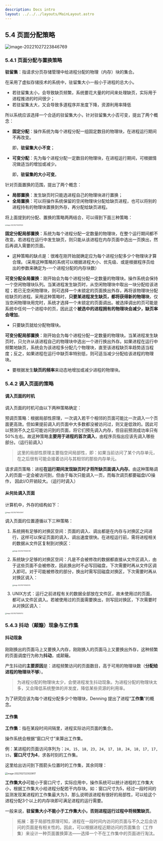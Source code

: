 ```yaml
---
description: Docs intro
layout: ../../../layouts/MainLayout.astro
---
```


## 5.4 页面分配策略

![image-20221027223846769](https://images.drshw.tech/images/notes/image-20221027223846769.png)

### 5.4.1 页面分配与置换策略

**驻留集**：指请求分页存储管理中给进程分配的物理（内存）块的集合。

在采用了虚拟存储技术的系统中，驻留集大小一般小于进程的总大小。

+ 若驻留集太小，会导致缺页频繁，系统要花大量的时间来处理缺页，实际用于进程推进的时间很少；
+ 若驻留集太大，又会导致多道程序并发度下降，资源利用率降低

所以系统应该选择一个合适的驻留集大小，针对驻留集大小否可变，提出了两个概念：

+ **固定分配**：操作系统为每个进程分配一组固定数目的物理块，在进程运行期间不再改变。

  即，**驻留集大小不变**；

+ **可变分配**：先为每个进程分配一定数目的物理块，在进程运行期间，可根据情况做适当的增加或减少。

  即，**驻留集的大小可变**。

针对页面置换的范围，提出了两个概念：

+ **局部置换**：发生缺页时只能选进程自己的物理块进行置换；
+ **全局置换**：可以将操作系统保留的空闲物理块分配给缺页进程，也可以将别的进程持有的物理块置换到外存，再分配给缺页进程。

将上面提到的分配、置换的策略两两结合，可以得到下面三种策略：

<img src="https://images.drshw.tech/images/notes/image-20221027143611026.png" alt="image-20221027143611026" style="zoom:30%;" />

**固定分配局部置换**：系统为每个进程分配一定数量的物理块，在整个运行期间都不改变。若进程在运行中发生缺页，则只能从该进程在内存页面中选出一页换出，然后再调入需要的页面。

+ 这种策略的缺点是：很难在刚开始就确定应为每个进程分配多少个物理块才算合理。（采用这种策略的系统可以根据进程大小、优先级、或是根据程序员给出的参数来确定为-一个进程分配的内存块数）

**可变分配全局置换**：刚开始会为每个进程分配一定数量的物理块。操作系统会保持一个空闲物理块队列。当某进程发生缺页时，从空闲物理块中取出一块分配给该进程；若已无空闲物理块，则可选择一个未锁定的页面换出外存，再将该物理块分配给缺页的进程。采用这种策略时，**只要某进程发生缺页，都将获得新的物理块**，仅当空闲物理块用完时，系统才选择一个未锁定的页面调出。被选择调出的页可能是系统中任何一个进程中的页，因此这个**被选中的进程拥有的物理块会减少，缺页率会增加**。

+ 只要缺页就给分配物理块。

**可变分配局部置换**：刚开始会为每个进程分配一定数量的物理块。当某进程发生缺页时，只允许从该进程自己的物理块中选出一个进行换出外存。如果进程在运行中频繁地缺页，系统会为该进程多分配几个物理块，直至该进程缺页率趋势适当程度；反之，如果进程在运行中缺页率特别低，则可适当减少分配给该进程的物理块。

+ 要根据发生**缺页的频率**来动态地增加或减少进程的物理块。

### 5.4.2 调入页面的策略

#### 调入页面的时机

调入页面的时机可由以下两种策略确定：

预调页策略：根据局部性原理，一次调入若干个相邻的页面可能比一次调入一个页面更高效。但如果提前调入的页面中大多数都没被访问过，则又是低效的。因此可以预测不久之后可能访问到的页面，将它们预先调入内存，但目前预测成功率只有50%左右。故这种策略**主要用于进程的首次调入**，由程序员指出应该先调入哪些部分。（运行前调入）

> 这里的局部性原理主要指空间局部性，即：如果当前访问了某个内存单元，在之后很有可能会接着访问与其相邻的那些内存单元。

请求调页策略：进程**在运行期间发现缺页时才将所缺页面调入内存**。由这种策略调入的页面一定会被访问到，但由于每次只能调入一页，而每次调页都要磁盘I/O操作， 因此I/O开销较大。（运行时调入）

#### 从何处调入页面

计算机中，外存的结构如下：

<img src="https://images.drshw.tech/images/notes/image-20221027145543347.png" alt="image-20221027145543047" style="zoom:30%;" />

调入页面的位置遵循以下三种策略：

1. 系统拥有足够的对换区空间：页面的调入、调出都是在内存与对换区之间进行，这样可以保证页面的调入、调出速度很快。在进程运行前，需将进程相关的数据从文件区复制到对换区：

   <img src="https://images.drshw.tech/images/notes/image-20221027145655798.png" alt="image-20221027145655798" style="zoom:30%;" />

2. 系统缺少足够的对换区空间：凡是不会被修改的数据都直接从文件区调入，由于这些页面不会被修改，因此换出时不必写回磁盘，下次需要时再从文件区调入即可。对于可能被修改的部分，换出时需写回磁盘对换区，下次需要时再从对换区调入：

   <img src="https://images.drshw.tech/images/notes/image-20221027145825515.png" alt="image-20221027145825515" style="zoom:30%;" />

3. UNIX方式：运行之前进程有关的数据全部放在文件区，故未使用过的页面，都可从文件区调入。若被使用过的页面需要换出，则写回对换区，下次需要时从对换区调入：

<img src="https://images.drshw.tech/images/notes/image-20221027150016753.png" alt="image-20221027150016753" style="zoom:30%;" />

### 5.4.3 抖动（颠簸）现象与工作集

#### 抖动现象

刚刚换出的页面马上又要换入内存，刚刚换入的页面马上又要换出外存，这种频繁的页面调度行为称为**抖动**，或颠簸。

产生抖动的**主要原因**是：进程频繁访问的页面数目，高于可用的物理块数（**分配给进程的物理块不够**）。

> 为进程分配的物理块太少，会使进程发生抖动现象。为进程分配的物理块太多，又会降低系统整体的并发度，降低某些资源的利用率。

为了研究应该为每个进程分配多少个物理块，Denning 提出了进程“**工作集**”的概念。

#### 工作集

**工作集**：指在某段时间间隔里，进程实际访问页面的集合。

操作系统会根据“窗口尺寸”来算出工作集。

例：某进程的页面访问序列为：`24, 15, 18, 23, 24, 17, 18, 24, 18, 17, 17, 15`，**窗口尺寸为4**，求各时刻的工作集。

这里给出访问到下图箭头位置时的工作集，其余同理：

<img src="https://images.drshw.tech/images/notes/image-20221027223020817.png" alt="image-20221027223020817" style="zoom:50%;" />

**工作集大小**可能小于窗口尺寸，实际应用中，操作系统可以统计进程的工作集大小，根据工作集大小给进程分配若干内存块。如：窗口尺寸为5，经过一段时间的监测发现某进程的工作集最大为3，那么说明该进程有很好的局部性，可以给这个进程分配3个以上的内存块即可满足进程的运行需要。

一般来说，**驻留集大小不能小于工作集大小，否则进程运行过程中将频繁缺页**。

> 拓展：基于局部性原理可知，进程在一段时间内访问的页面与不久之后会访问的页面是有相关性的。因此，可以根据进程近期访问的页面集合（工作集）来设计一种页面置换算法——选择一个不在工作集中的页面进行淘汰。
